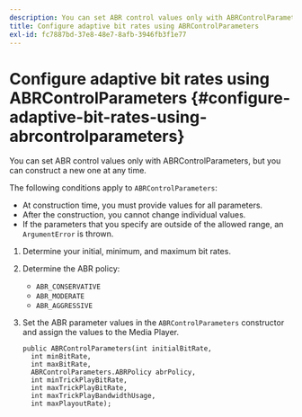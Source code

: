 ```yaml
---
description: You can set ABR control values only with ABRControlParameters, but you can construct a new one at any time.
title: Configure adaptive bit rates using ABRControlParameters
exl-id: fc7887bd-37e8-48e7-8afb-3946fb3f1e77
---
```

# Configure adaptive bit rates using ABRControlParameters {#configure-adaptive-bit-rates-using-abrcontrolparameters}

You can set ABR control values only with ABRControlParameters, but you can construct a new one at any time.

 The following conditions apply to `ABRControlParameters`:

* At construction time, you must provide values for all parameters. 
* After the construction, you cannot change individual values. 
* If the parameters that you specify are outside of the allowed range, an `ArgumentError` is thrown.

1. Determine your initial, minimum, and maximum bit rates.
1. Determine the ABR policy:

    * `ABR_CONSERVATIVE` 
    * `ABR_MODERATE` 
    * `ABR_AGGRESSIVE`

1. Set the ABR parameter values in the `ABRControlParameters` constructor and assign the values to the Media Player.

   ```
   public ABRControlParameters(int initialBitRate, 
     int minBitRate, 
     int maxBitRate, 
     ABRControlParameters.ABRPolicy abrPolicy, 
     int minTrickPlayBitRate, 
     int maxTrickPlayBitRate, 
     int maxTrickPlayBandwidthUsage, 
     int maxPlayoutRate);
   ```
